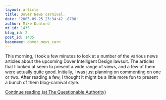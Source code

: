```yaml
---
layout: article
title: Dover News carnival.
date: '2005-09-25 23:34:42 -0700'
author: Mike Dunford
mt_id: 1435
blog_id: 2
post_id: 1435
basename: dover_news_carn
---
```

This morning, I took a few minutes to look at a number of the various news articles about the upcoming Dover Intelligent Design lawsuit. The articles that I looked at seem to present a wide range of views, and a few of them were actually quite good. Initially, I was just planning on commenting on one or two. After reading a few, I thought it might be a little more fun to present a bunch of them blog-carnival style. 

[Continue reading (at The Questionable Authority)](http://thequestionableauthority.blogspot.com/2005/09/dover-news-carnival.html)
